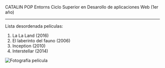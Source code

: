 CATALIN POP
Entorns
Ciclo Superior en Desarollo de aplicaciones Web (1er año)

---------------------------------------------------------

Lista desordenada películas:

1. La La Land (2016)
2. El laberinto del fauno (2006)
3. Inception (2010)
4. Interstellar (2014)

![Fotografía película](https://www.imdb.com/es-ES/title/tt0816692/mediaviewer/rm4043724800/.png)
